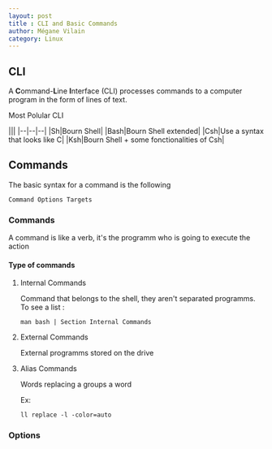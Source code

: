 ```yaml
---
layout: post
title : CLI and Basic Commands
author: Mégane Vilain
category: Linux
---
```


## CLI

A **C**ommand-**L**ine **I**nterface (CLI) processes commands to a computer program in the form of lines of text. 

Most Polular CLI

|||
|--|--|--|
|Sh|Bourn Shell|
|Bash|Bourn Shell extended|
|Csh|Use a syntax that looks like C|
|Ksh|Bourn Shell + some fonctionalities of Csh|


## Commands

The basic syntax for a command is the following 

```
Command Options Targets
```

### Commands

A command is like a verb, it's the programm who is going to execute the action

#### Type of commands

1. Internal Commands

    Command that belongs to the shell, they aren't separated programms.
    To see a list : 
    ``` 
    man bash | Section Internal Commands
    ```
2. External Commands

    External programms stored on the drive
3. Alias Commands

    Words replacing a groups a word

    Ex:
    ```
    ll replace -l -color=auto
    ```

### Options


